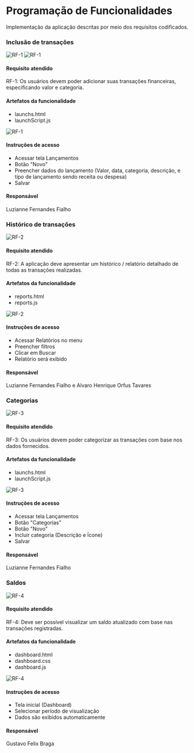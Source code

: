 # Programação de Funcionalidades

Implementação da aplicação descritas por meio dos requisitos codificados.


### Inclusão de transações

![RF-1](img/funcionalidades-rf1tela.png?raw=true)
![RF-1](img/funcionalidades-rf1tela2.png?raw=true)


#### Requisito atendido

RF-1: Os usuários devem poder adicionar suas transações financeiras, especificando valor e categoria.


#### Artefatos da funcionalidade

- launchs.html
- launchScript.js

![RF-1](img/funcionalidades-rf1codigo.png?raw=true)


#### Instruções de acesso

- Acessar tela Lançamentos
- Botão "Novo"
- Preencher dados do lançamento (Valor, data, categoria, descrição, e tipo de lançamento sendo receita ou despesa)
- Salvar


#### Responsável

Luzianne Fernandes Fialho



### Histórico de transações

![RF-2](img/funcionalidades-rf2tela.png?raw=true)


#### Requisito atendido

RF-2: A aplicação deve apresentar um histórico / relatório detalhado de todas as transações realizadas.


#### Artefatos da funcionalidade

- reports.html
- reports.js

![RF-2](img/funcionalidades-rf2codigo.png?raw=true)


#### Instruções de acesso

- Acessar Relatórios no menu
- Preencher filtros
- Clicar em Buscar
- Relatório será exibido


#### Responsável

Luzianne Fernandes Fialho e Alvaro Henrique Orfus Tavares



### Categorias

![RF-3](img/funcionalidades-rf3tela.png?raw=true)


#### Requisito atendido

RF-3: Os usuários devem poder categorizar as transações com base nos dados fornecidos.


#### Artefatos da funcionalidade

- launchs.html
- launchScript.js

![RF-3](img/funcionalidades-rf3codigo.png?raw=true)


#### Instruções de acesso

- Acessar tela Lançamentos
- Botão "Categorias"
- Botão "Novo"
- Incluir categoria (Descrição e Ícone)
- Salvar


#### Responsável

Luzianne Fernandes Fialho



### Saldos

![RF-4](img/funcionalidades-rf4tela.png?raw=true)


#### Requisito atendido

RF-4: Deve ser possível visualizar um saldo atualizado com base nas transações registradas.


#### Artefatos da funcionalidade

- dashboard.html
- dashboard.css
- dashboard.js

![RF-4](img/funcionalidades-rf4codigo.png?raw=true)


#### Instruções de acesso

- Tela inicial (Dashboard)
- Selecionar período de visualização
- Dados são exibidos automaticamente


#### Responsável

Gustavo Felix Braga
